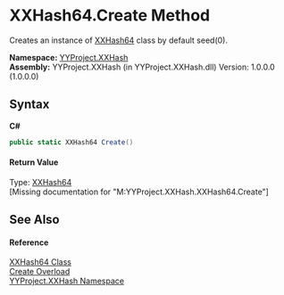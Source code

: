 # XXHash64.Create Method 
 

Creates an instance of <a href="1f2e7168-1f3f-c493-7e7a-6d566f315fd9">XXHash64</a> class by default seed(0).

**Namespace:**&nbsp;<a href="2e5d6292-64c7-8d52-f77f-7d3314e71172">YYProject.XXHash</a><br />**Assembly:**&nbsp;YYProject.XXHash (in YYProject.XXHash.dll) Version: 1.0.0.0 (1.0.0.0)

## Syntax

**C#**<br />
``` C#
public static XXHash64 Create()
```


#### Return Value
Type: <a href="1f2e7168-1f3f-c493-7e7a-6d566f315fd9">XXHash64</a><br />\[Missing <returns> documentation for "M:YYProject.XXHash.XXHash64.Create"\]

## See Also


#### Reference
<a href="1f2e7168-1f3f-c493-7e7a-6d566f315fd9">XXHash64 Class</a><br /><a href="4d9f6d90-80f0-511f-6979-15828e711d00">Create Overload</a><br /><a href="2e5d6292-64c7-8d52-f77f-7d3314e71172">YYProject.XXHash Namespace</a><br />